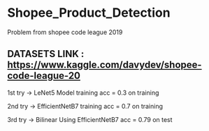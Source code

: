 # Shopee_Product_Detection
Problem from shopee code league 2019

## DATASETS LINK : https://www.kaggle.com/davydev/shopee-code-league-20

1st try -> LeNet5 Model training acc = 0.3 on training

2nd try -> EfficientNetB7 training acc = 0.7 on training

3rd try -> Bilinear Using EfficientNetB7 acc = 0.79 on test
